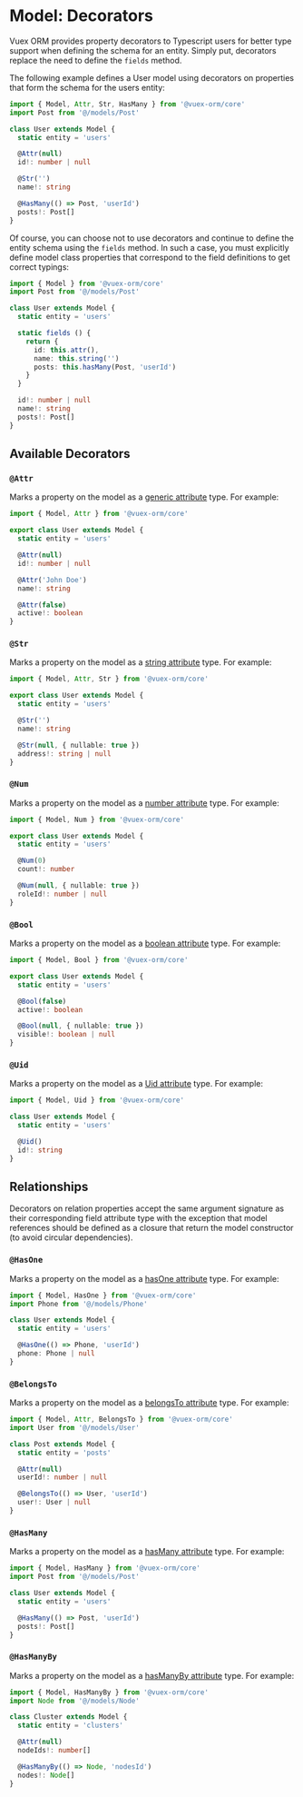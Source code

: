 # Model: Decorators

Vuex ORM provides property decorators to Typescript users for better type support when defining the schema for an entity. Simply put, decorators replace the need to define the `fields` method.

The following example defines a User model using decorators on properties that form the schema for the users entity:

```ts
import { Model, Attr, Str, HasMany } from '@vuex-orm/core'
import Post from '@/models/Post'

class User extends Model {
  static entity = 'users'

  @Attr(null)
  id!: number | null

  @Str('')
  name!: string

  @HasMany(() => Post, 'userId')
  posts!: Post[]
}
```

Of course, you can choose not to use decorators and continue to define the entity schema using the `fields` method. In such a case, you must explicitly define model class properties that correspond to the field definitions to get correct typings:

```ts
import { Model } from '@vuex-orm/core'
import Post from '@/models/Post'

class User extends Model {
  static entity = 'users'

  static fields () {
    return {
      id: this.attr(),
      name: this.string('')
      posts: this.hasMany(Post, 'userId')
    }
  }

  id!: number | null
  name!: string
  posts!: Post[]
}
```

## Available Decorators

### `@Attr`

Marks a property on the model as a [generic attribute](getting-started.md#generic-type) type. For example:

```ts
import { Model, Attr } from '@vuex-orm/core'

export class User extends Model {
  static entity = 'users'

  @Attr(null)
  id!: number | null

  @Attr('John Doe')
  name!: string

  @Attr(false)
  active!: boolean
}
```

### `@Str`

Marks a property on the model as a [string attribute](getting-started.md#string-type) type. For example:

```ts
import { Model, Attr, Str } from '@vuex-orm/core'

export class User extends Model {
  static entity = 'users'

  @Str('')
  name!: string

  @Str(null, { nullable: true })
  address!: string | null
}
```

### `@Num`

Marks a property on the model as a [number attribute](getting-started.md#string-type) type. For example:

```ts
import { Model, Num } from '@vuex-orm/core'

export class User extends Model {
  static entity = 'users'

  @Num(0)
  count!: number

  @Num(null, { nullable: true })
  roleId!: number | null
}
```

### `@Bool`

Marks a property on the model as a [boolean attribute](getting-started.md#boolean-type) type. For example:

```ts
import { Model, Bool } from '@vuex-orm/core'

export class User extends Model {
  static entity = 'users'

  @Bool(false)
  active!: boolean

  @Bool(null, { nullable: true })
  visible!: boolean | null
}
```

### `@Uid`

Marks a property on the model as a [Uid attribute](getting-started.md#uid-type) type. For example:

```ts
import { Model, Uid } from '@vuex-orm/core'

class User extends Model {
  static entity = 'users'

  @Uid()
  id!: string
}
```

## Relationships

Decorators on relation properties accept the same argument signature as their corresponding field attribute type with the exception that model references should be defined as a closure that return the model constructor (to avoid circular dependencies).

### `@HasOne`

Marks a property on the model as a [hasOne attribute](../relationships/getting-started.md) type. For example:

```ts
import { Model, HasOne } from '@vuex-orm/core'
import Phone from '@/models/Phone'

class User extends Model {
  static entity = 'users'

  @HasOne(() => Phone, 'userId')
  phone: Phone | null
}
```

### `@BelongsTo`

Marks a property on the model as a [belongsTo attribute](../relationships/getting-started.md) type. For example:

```ts
import { Model, Attr, BelongsTo } from '@vuex-orm/core'
import User from '@/models/User'

class Post extends Model {
  static entity = 'posts'

  @Attr(null)
  userId!: number | null

  @BelongsTo(() => User, 'userId')
  user!: User | null
}
```

### `@HasMany`

Marks a property on the model as a [hasMany attribute](../relationships/getting-started.md) type. For example:

```ts
import { Model, HasMany } from '@vuex-orm/core'
import Post from '@/models/Post'

class User extends Model {
  static entity = 'users'

  @HasMany(() => Post, 'userId')
  posts!: Post[]
}
```

### `@HasManyBy`

Marks a property on the model as a [hasManyBy attribute](../relationships/one-to-many) type. For example:

```ts
import { Model, HasManyBy } from '@vuex-orm/core'
import Node from '@/models/Node'

class Cluster extends Model {
  static entity = 'clusters'

  @Attr(null)
  nodeIds!: number[]

  @HasManyBy(() => Node, 'nodesId')
  nodes!: Node[]
}
```
